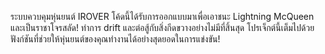 ระบบควบคุมหุ่นยนต์ IROVER
โค้ดนี้ได้รับการออกแบบมาเพื่อเอาชนะ Lightning McQueen และเป็นราชาโจรสลัด! ทำการ drift และต่อสู้กับสิ่งกีดขวางอย่างไม่มีที่สิ้นสุด โปรเจ็กต์นี้เต็มไปด้วยฟังก์ชันที่ช่วยให้หุ่นยนต์ของคุณทำงานได้อย่างสุดยอดในการแข่งขัน!
